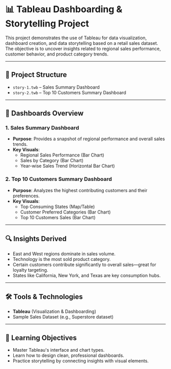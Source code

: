 
# 📊 Tableau Dashboarding & Storytelling Project

This project demonstrates the use of Tableau for data visualization, dashboard creation, and data storytelling based on a retail sales dataset. The objective is to uncover insights related to regional sales performance, customer behavior, and product category trends.

---

## 📁 Project Structure

- `story-1.twb` – Sales Summary Dashboard
- `story-2.twb` – Top 10 Customers Summary Dashboard

---

## 🧩 Dashboards Overview

### 1. **Sales Summary Dashboard**
- **Purpose**: Provides a snapshot of regional performance and overall sales trends.
- **Key Visuals**:
  - Regional Sales Performance (Bar Chart)
  - Sales by Category (Bar Chart)
  - Year-wise Sales Trend (Horizontal Bar Chart)

### 2. **Top 10 Customers Summary Dashboard**
- **Purpose**: Analyzes the highest contributing customers and their preferences.
- **Key Visuals**:
  - Top Consuming States (Map/Table)
  - Customer Preferred Categories (Bar Chart)
  - Top 10 Customers Sales (Bar Chart)

---

## 🔍 Insights Derived

- East and West regions dominate in sales volume.
- Technology is the most sold product category.
- Certain customers contribute significantly to overall sales—great for loyalty targeting.
- States like California, New York, and Texas are key consumption hubs.

---

## 🛠️ Tools & Technologies

- **Tableau** (Visualization & Dashboarding)
- Sample Sales Dataset (e.g., Superstore dataset)

---

## 📌 Learning Objectives

- Master Tableau's interface and chart types.
- Learn how to design clean, professional dashboards.
- Practice storytelling by connecting insights with visual elements.
